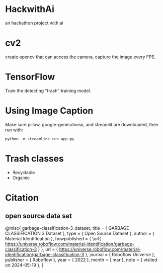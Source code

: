 # HackwithAi
an hackathon project with ai

# cv2
create opencv that can access the camera, capture the image every FPS.


# TensorFlow

Train the detecting "trash" training model.

# Using Image Caption
Make sure pillow, google-generativeai, and streamlit are downloaded, then run with: 
```
python -m streamline run app.py
```

# Trash classes

- Recyclable
- Orgainic

# Citation

## open source data set
@misc{
                            garbage-classification-3_dataset,
                            title = { GARBAGE CLASSIFICATION 3 Dataset },
                            type = { Open Source Dataset },
                            author = { Material Identification },
                            howpublished = { \url{ https://universe.roboflow.com/material-identification/garbage-classification-3 } },
                            url = { https://universe.roboflow.com/material-identification/garbage-classification-3 },
                            journal = { Roboflow Universe },
                            publisher = { Roboflow },
                            year = { 2022 },
                            month = { mar },
                            note = { visited on 2024-05-19 },
                            }